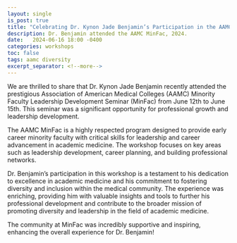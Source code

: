 ```yaml
---
layout: single
is_post: true
title: "Celebrating Dr. Kynon Jade Benjamin’s Participation in the AAMC Minority Faculty Leadership Development Seminar"
description: Dr. Benjamin attended the AAMC MinFac, 2024.
date:   2024-06-16 18:00 -0400
categories: workshops
toc: false
tags: aamc diversity
excerpt_separator: <!--more-->
---
```


We are thrilled to share that Dr. Kynon Jade Benjamin recently attended the
prestigious Association of American Medical Colleges (AAMC)
Minority Faculty Leadership Development Seminar
(MinFac) from June 12th to June 15th.
This seminar was a significant opportunity for professional growth and
leadership development.

<!--more-->

The AAMC MinFac is a highly respected program designed to provide early career
minority faculty with critical skills for leadership and career advancement in
academic medicine. The workshop focuses on key areas such as leadership
development, career planning, and building professional networks.

Dr. Benjamin’s participation in this workshop is a testament to his dedication
to excellence in academic medicine and his commitment to fostering diversity and
inclusion within the medical community. The experience was enriching, providing
him with valuable insights and tools to further his professional development and
contribute to the broader mission of promoting diversity and leadership in the
field of academic medicine.

The community at MinFac was incredibly supportive and inspiring, enhancing the
overall experience for Dr. Benjamin!
